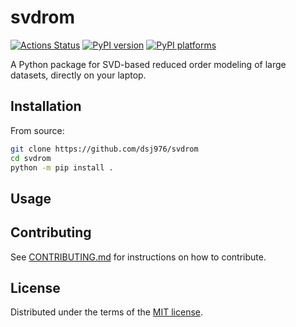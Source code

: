 # svdrom

[![Actions Status][actions-badge]][actions-link]
[![PyPI version][pypi-version]][pypi-link]
[![PyPI platforms][pypi-platforms]][pypi-link]

A Python package for SVD-based reduced order modeling of large datasets, directly on your laptop.

## Installation

From source:
```bash
git clone https://github.com/dsj976/svdrom
cd svdrom
python -m pip install .
```

## Usage


## Contributing

See [CONTRIBUTING.md](CONTRIBUTING.md) for instructions on how to contribute.

## License

Distributed under the terms of the [MIT license](LICENSE).


<!-- prettier-ignore-start -->
[actions-badge]:            https://github.com/dsj976/svdrom/workflows/CI/badge.svg
[actions-link]:             https://github.com/dsj976/svdrom/actions
[pypi-link]:                https://pypi.org/project/svdrom/
[pypi-platforms]:           https://img.shields.io/pypi/pyversions/svdrom
[pypi-version]:             https://img.shields.io/pypi/v/svdrom
<!-- prettier-ignore-end -->
